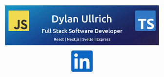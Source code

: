 ![Dylan Ullrich - GitHub Banner](./img/github-banner.png)

<div align="center">

[![LinkedIn Logo](./img/linkedin.svg)](https://www.linkedin.com/in/dsullrich)

</div>
